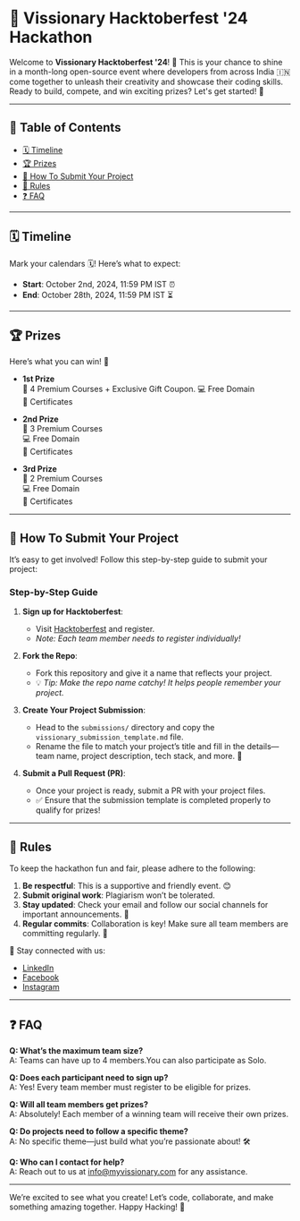 # 🌟 Vissionary Hacktoberfest '24 Hackathon

Welcome to **Vissionary Hacktoberfest '24**! 🎉 This is your chance to shine in a month-long open-source event where developers from across India 🇮🇳 come together to unleash their creativity and showcase their coding skills. Ready to build, compete, and win exciting prizes? Let's get started! 🚀

---

## 📖 Table of Contents

- [🗓️ Timeline](#user-content-️-timeline)
- [🏆 Prizes](#user-content--prizes)
- [🚀 How To Submit Your Project](#user-content--how-to-submit-your-project)
- [📜 Rules](#user-content--rules)
- [❓ FAQ](#user-content--faq)

---

## 🗓️ Timeline

Mark your calendars 🗓️! Here’s what to expect:

- **Start**: October 2nd, 2024, 11:59 PM IST ⏰
- **End**: October 28th, 2024, 11:59 PM IST ⏳

---

## 🏆 Prizes

Here’s what you can win! 🎁

- **1st Prize**  
  🥇 4 Premium Courses + Exclusive Gift Coupon.
  💻 Free Domain  
  📜 Certificates

- **2nd Prize**  
  🥈 3 Premium Courses  
  💻 Free Domain  
  📜 Certificates

- **3rd Prize**  
  🥉 2 Premium Courses  
  💻 Free Domain  
  📜 Certificates

---

## 🚀 How To Submit Your Project

It’s easy to get involved! Follow this step-by-step guide to submit your project:

### Step-by-Step Guide

1. **Sign up for Hacktoberfest**:

   - Visit [Hacktoberfest](https://hacktoberfest.com/) and register.
   - _Note: Each team member needs to register individually!_

2. **Fork the Repo**:

   - Fork this repository and give it a name that reflects your project.
   - 💡 _Tip: Make the repo name catchy! It helps people remember your project._

3. **Create Your Project Submission**:

   - Head to the `submissions/` directory and copy the `vissionary_submission_template.md` file.
   - Rename the file to match your project’s title and fill in the details—team name, project description, tech stack, and more. 🚀

4. **Submit a Pull Request (PR)**:
   - Once your project is ready, submit a PR with your project files.
   - ✅ Ensure that the submission template is completed properly to qualify for prizes!

---

## 📜 Rules

To keep the hackathon fun and fair, please adhere to the following:

1. **Be respectful**: This is a supportive and friendly event. 😊
2. **Submit original work**: Plagiarism won’t be tolerated.
3. **Stay updated**: Check your email and follow our social channels for important announcements. 📧
4. **Regular commits**: Collaboration is key! Make sure all team members are committing regularly. 🤝

📱 Stay connected with us:

- [LinkedIn](https://www.linkedin.com/company/myvissionary/)
- [Facebook](https://www.facebook.com/profile.php?id=61566520385321)
- [Instagram](https://www.instagram.com/myvissionary/)

---

## ❓ FAQ

**Q: What’s the maximum team size?**  
A: Teams can have up to 4 members.You can also participate as Solo.

**Q: Does each participant need to sign up?**  
A: Yes! Every team member must register to be eligible for prizes.

**Q: Will all team members get prizes?**  
A: Absolutely! Each member of a winning team will receive their own prizes.

**Q: Do projects need to follow a specific theme?**  
A: No specific theme—just build what you’re passionate about! 🛠️

**Q: Who can I contact for help?**  
A: Reach out to us at <info@myvissionary.com> for any assistance.

---

We’re excited to see what you create! Let’s code, collaborate, and make something amazing together. Happy Hacking! 🎉
